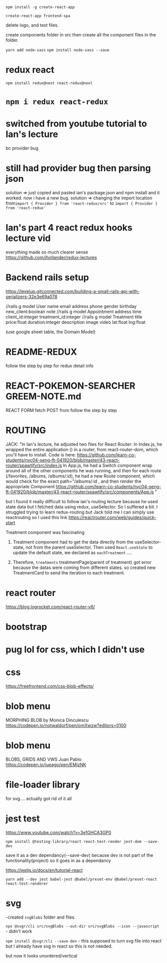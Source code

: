 `npm install -g create-react-app`

`create-react-app frontend-spa`

delete logo, and test files. 

create components folder in src then create all the component files in the folder.

`yarn add node-sass`
`npm install node-sass --save`

# redux react
`npm install redux@next react-redux@next`

# `npm i redux react-redux`

# switched from youtube tutorial to Ian's lecture
bc provider bug

# still had provider bug then parsing json
solution => just copied and pasted ian's package.json and npm install and it worked. 
now i have a new bug. 
solution => changing the import location 
from`import { Provider } from 'react-redux/src'` 
to `import { Provider } from 'react-redux'` 

# Ian's part 4 react redux hooks lecture vid
everything made so much clearer sense
https://github.com/ihollander/redux-lectures


# Backend rails setup 
https://levelup.gitconnected.com/building-a-small-rails-api-with-serializers-32e3e69a078

//rails g model User name email address phone gender birthday new_client:boolean note
//rails g model Appointment address time client_id:integer treatment_id:integer
//rails g model Treatment title price:float duration:integer description image video lat:float lng:float 

(use google sheet table, the Domain Model)


# README-REDUX 
follow the step by step
for redux detail info 

# REACT-POKEMON-SEARCHER GREEM-NOTE.md
REACT FORM fetch POST from 
follow the step by step

# ROUTING
JACK: "In Ian's lecture, he adjusted two files for React Router:
In Index.js, he wrapped the entire application (<App />) in a router, from react-router-dom, which you'll have to install. Code is here: https://github.com/learn-co-students/nyc04-seng-ft-041920/blob/master/43-react-router/spawtify/src/index.js
In App.js, he had a Switch component wrap around all of the other components he was running, and then for each route (/favorites, /albums, /albums/:id), he had a new Route component, which would check for the exact path="/albums/:id , and then render the appropriate Component https://github.com/learn-co-students/nyc04-seng-ft-041920/blob/master/43-react-router/spawtify/src/components/App.js "

but I found it really difficult to follow ian's routing lecture because he used state data but I fetched data using redux, useSelector. So I suffered a bit. I struggled trying to learn redux-routing but Jack told me I can simply use reactrouting so I used this link https://reactrouter.com/web/guides/quick-start

Treatment component was fascinating

1. Treatment component had to get the data directly from the useSelector-state, not from the parent useSelector. Then used `React.useState` to update the default state, we declared as `eachTreatment` ....

2. Therefore, `treatments` treatmentPage(parent of treatment) got error because the datas were coming from different states. so created new TreatmentCard to send the iteration to each treatment.


# react router 
https://blog.logrocket.com/react-router-v6/

# bootstrap 

# pug lol for css, which I didn't use

# css 
https://freefrontend.com/css-blob-effects/

# blob menu
MORPHING BLOB by Monica Dinculescu
https://codepen.io/notwaldorf/pen/omXwzw?editors=0100

# blob menu
BLOBS, GRIDS AND VWS
Juan Pablo
https://codepen.io/jupago/pen/EMjzNK

# file-loader library
for svg.... actually got rid of it all 


<!-- 
(node_modules/react-scripts/config/webpack.config.js)
module.exports = {
  entry: './src/index.js',
  module: {
    rules: [
      //...
      {
        test: /\.(png|jp(e*)g|svg|gif)$/,
        use: [
          {
            loader: 'file-loader',
            options: {
              name: 'images/[hash]-[name].[ext]',
            },
          },
        ],
      },
    ],
  },
  //...
}; -->


# jest test
https://www.youtube.com/watch?v=3e1GHCA3GP0

`npm install @testing-library/react react-test-render jest-dom --save-dev`

save it as a dev dependancy(--save-dev) because dev is not part of the functionality(project) so it goes in as a dependancy

https://jestjs.io/docs/en/tutorial-react

`yarn add --dev jest babel-jest @babel/preset-env @babel/preset-react react-test-renderer`


# svg 

-created `svgBlobs` folder and files.


`npx @svgr/cli src/svgBlobs --out-dir src/svgBlobs --icon --javascript` - didn't work

`npm install @svgr/cli --save-dev` - this supposed to turn svg file into react but I already have svg in react so this is not needed.

but now it looks unordered/vertical 